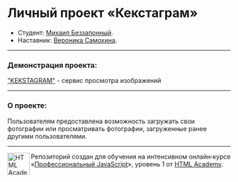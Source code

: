 # Личный проект «Кекстаграм»

* Студент: [Михаил Беззапонный](https://up.htmlacademy.ru/javascript/14/user/782277).
* Наставник: [Вероника Самохина](https://htmlacademy.ru/profile/id7607).

---

### Демонстрация проекта:

["KEKSTAGRAM"](https://michaelbezz.github.io/kekstagram-14/) - сервис просмотра изображений

---

### О проекте:

Пользователям предоставлена возможность загружать свои фотографии или просматривать фотографии, загруженные ранее другими пользователями.

---

<a href="https://htmlacademy.ru/intensive/javascript"><img align="left" width="50" height="50" alt="HTML Academy" src="https://up.htmlacademy.ru/static/img/intensive/javascript/logo-for-github-2.png"></a>

Репозиторий создан для обучения на интенсивном онлайн‑курсе «[Профессиональный JavaScript](https://htmlacademy.ru/intensive/javascript)», уровень 1 от [HTML Academy](https://htmlacademy.ru).

[travis-image]: https://travis-ci.org/htmlacademy-javascript/782277-kekstagram.svg?branch=master
[travis-url]: https://travis-ci.org/htmlacademy-javascript/782277-kekstagram
